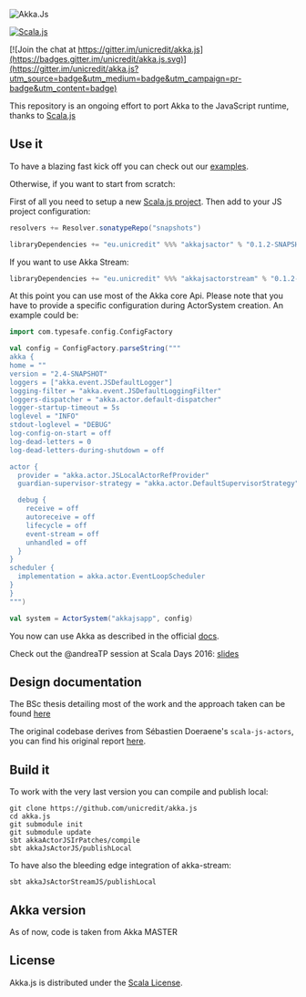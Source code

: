 ![Akka.Js](https://raw.githubusercontent.com/unicredit/akka.js/merge-js/logo/akkajs.png)

[![Scala.js](https://www.scala-js.org/assets/badges/scalajs-0.6.8.svg)](https://www.scala-js.org)

[![Join the chat at https://gitter.im/unicredit/akka.js](https://badges.gitter.im/unicredit/akka.js.svg)](https://gitter.im/unicredit/akka.js?utm_source=badge&utm_medium=badge&utm_campaign=pr-badge&utm_content=badge)

This repository is an ongoing effort to port Akka to the JavaScript runtime, thanks to [Scala.js](http://scala-js.org)

## Use it

To have a blazing fast kick off you can check out our [examples](https://github.com/unicredit/akka.js-examples).

Otherwise, if you want to start from scratch:

First of all you need to setup a new [Scala.js project](https://www.scala-js.org/doc/project/).
Then add to your JS project configuration:
```scala
resolvers += Resolver.sonatypeRepo("snapshots")

libraryDependencies += "eu.unicredit" %%% "akkajsactor" % "0.1.2-SNAPSHOT"
```

If you want to use Akka Stream:
```scala
libraryDependencies += "eu.unicredit" %%% "akkajsactorstream" % "0.1.2-SNAPSHOT"
```

At this point you can use most of the Akka core Api.
Please note that you have to provide a specific configuration during ActorSystem creation.
An example could be:
```scala
import com.typesafe.config.ConfigFactory

val config = ConfigFactory.parseString("""
akka {
home = ""
version = "2.4-SNAPSHOT"
loggers = ["akka.event.JSDefaultLogger"]
logging-filter = "akka.event.JSDefaultLoggingFilter"
loggers-dispatcher = "akka.actor.default-dispatcher"
logger-startup-timeout = 5s
loglevel = "INFO"
stdout-loglevel = "DEBUG"
log-config-on-start = off
log-dead-letters = 0
log-dead-letters-during-shutdown = off

actor {
  provider = "akka.actor.JSLocalActorRefProvider"
  guardian-supervisor-strategy = "akka.actor.DefaultSupervisorStrategy"

  debug {
    receive = off
    autoreceive = off
    lifecycle = off
    event-stream = off
    unhandled = off
  }
}
scheduler {
  implementation = akka.actor.EventLoopScheduler
}
}
""")

val system = ActorSystem("akkajsapp", config)
```
You now can use Akka as described in the official [docs](http://doc.akka.io/docs/akka/snapshot/scala.html).

Check out the @andreaTP session at Scala Days 2016:
[slides](https://github.com/andreaTP/sd2016.git)

## Design documentation

The BSc thesis detailing most of the work and the approach taken can be found [here](../../blob/merge-js/pdf/thesis.pdf)

The original codebase derives from Sébastien Doeraene's `scala-js-actors`, you can find his original report [here](http://lampwww.epfl.ch/~doeraene/scalajs-actors-design.pdf).

## Build it

To work with the very last version you can compile and publish local:
```
git clone https://github.com/unicredit/akka.js
cd akka.js
git submodule init
git submodule update
sbt akkaActorJSIrPatches/compile
sbt akkaJsActorJS/publishLocal
```
To have also the bleeding edge integration of akka-stream:
```
sbt akkaJsActorStreamJS/publishLocal
```

## Akka version

As of now, code is taken from Akka MASTER

## License

Akka.js is distributed under the
[Scala License](http://www.scala-lang.org/license.html).
